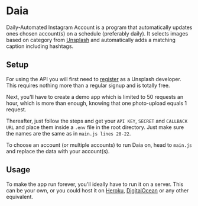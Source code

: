 # Daia

Daily-Automated Instagram Account is a program that automatically updates ones chosen account(s) on a schedule (preferably daily). It selects images based on category from [Unsplash](https://www.unsplash.com/) and automatically adds a matching caption including hashtags.

## Setup

For using the API you will first need to [register]('https://unsplash.com/developers') as a Unsplash developer. This requires nothing more than a regular signup and is totally free.

Next, you'll have to create a demo app which is limited to 50 requests an hour, which is more than enough, knowing that one photo-upload equals 1 request.

Thereafter, just follow the steps and get your `API KEY`, `SECRET` and `CALLBACK URL` and place them inside a `.env` file in the root directory. Just make sure the names are the same as in `main.js lines 20-22`.

To choose an account (or multiple accounts) to run Daia on, head to `main.js` and replace the data with your account(s).

## Usage

To make the app run forever, you'll ideally have to run it on a server. This can be your own, or you could host it on [Heroku]('https://heroku.com'), [DigitalOcean]('https://digitalocean.com/') or any other equivalent.
